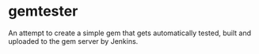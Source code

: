 gemtester
=========

An attempt to create a simple gem that gets automatically tested, built and
uploaded to the gem server by Jenkins.

